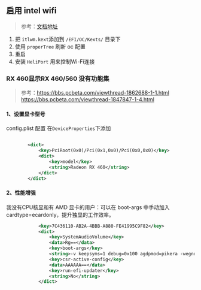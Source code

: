 ## 启用 intel wifi
> 参考：[文档地址](https://openintelwireless.github.io/)

1. 把 `itlwm.kext`添加到 `/EFI/OC/Kexts/` 目录下
2. 使用 `properTree` 刷新 oc 配置
3. 重启
4. 安装 `HeliPort` 用来控制Wi-Fi连接



### RX 460显示RX 460/560 没有功能集
> 参考：https://bbs.pcbeta.com/viewthread-1862688-1-1.html
>      https://bbs.pcbeta.com/viewthread-1847847-1-4.html
#### 1、设置显卡型号
config.plist 配置
在`DeviceProperties`下添加
```xml

		<dict>
			<key>PciRoot(0x0)/Pci(0x1,0x0)/Pci(0x0,0x0)</key>
			<dict>
				<key>model</key>
				<string>Radeon RX 460</string>
			</dict>
		</dict>

```

#### 2、性能增强
我没有CPU核显和有 AMD 显卡的用户：可以在 boot-args 中手动加入 cardtype=ecardonly，提升独显的工作效率。

```xml
			<key>7C436110-AB2A-4BBB-A880-FE41995C9F82</key>
			<dict>
				<key>SystemAudioVolume</key>
				<data>Rg==</data>
				<key>boot-args</key>
				<string>-v keepsyms=1 debug=0x100 agdpmod=pikera -wegnoigpu alcid=66  cardtype=ecardonly</string>
				<key>csr-active-config</key>
				<data>AAAAAA==</data>
				<key>run-efi-updater</key>
				<string>No</string>
			</dict>

```